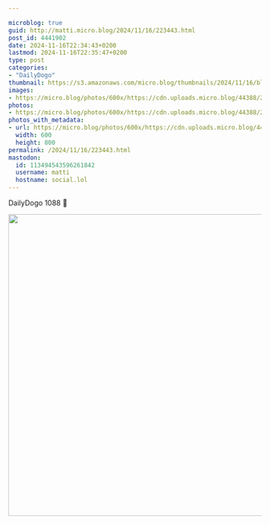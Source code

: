 ```yaml
---

microblog: true
guid: http://matti.micro.blog/2024/11/16/223443.html
post_id: 4441902
date: 2024-11-16T22:34:43+0200
lastmod: 2024-11-16T22:35:47+0200
type: post
categories:
- "DailyDogo"
thumbnail: https://s3.amazonaws.com/micro.blog/thumbnails/2024/11/16/blog.martin-haehnel.de/e3aef81f2afc0b3998497afc20b832c6.png
images:
- https://micro.blog/photos/600x/https://cdn.uploads.micro.blog/44388/2024/aab3cb4ae3b5404380d174a851c7b6bd.jpg
photos:
- https://micro.blog/photos/600x/https://cdn.uploads.micro.blog/44388/2024/aab3cb4ae3b5404380d174a851c7b6bd.jpg
photos_with_metadata:
- url: https://micro.blog/photos/600x/https://cdn.uploads.micro.blog/44388/2024/aab3cb4ae3b5404380d174a851c7b6bd.jpg
  width: 600
  height: 800
permalink: /2024/11/16/223443.html
mastodon:
  id: 113494543596261842
  username: matti
  hostname: social.lol
---
```

DailyDogo 1088 🐶

<img src="https://micro.blog/photos/600x/https://blog.martin-haehnel.de/uploads/2024/aab3cb4ae3b5404380d174a851c7b6bd.jpg" width="600" alt="" />
